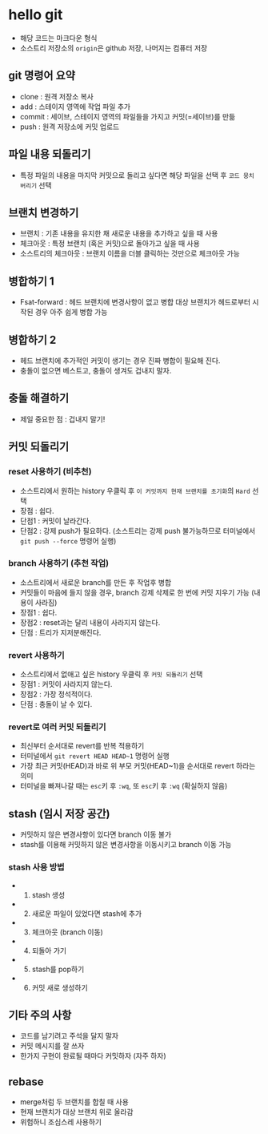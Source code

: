 # hello git

- 해당 코드는 마크다운 형식
- 소스트리 저장소의 `origin`은 github 저장, 나머지는 컴퓨터 저장

## git 명령어 요약

- clone : 원격 저장소 복사
- add : 스테이지 영역에 작업 파일 추가
- commit : 세이브, 스테이지 영역의 파일들을 가지고 커밋(=세이브)를 만듦
- push : 원격 저장소에 커밋 업로드

## 파일 내용 되돌리기

- 특정 파일의 내용을 마지막 커밋으로 돌리고 싶다면 해당 파일을 선택 후 `코드 뭉치 버리기` 선택

## 브랜치 변경하기

- 브랜치 : 기존 내용을 유지한 채 새로운 내용을 추가하고 싶을 때 사용
- 체크아웃 : 특정 브랜치 (혹은 커밋)으로 돌아가고 싶을 때 사용
- 소스트리의 체크아웃 : 브랜치 이름을 더블 클릭하는 것만으로 체크아웃 가능

## 병합하기 1

- Fsat-forward : 헤드 브랜치에 변경사항이 없고 병합 대상 브랜치가 헤드로부터 시작된 경우 아주 쉽게 병합 가능

## 병합하기 2

- 헤드 브랜치에 추가적인 커밋이 생기는 경우 진짜 병합이 필요해 진다.
- 충돌이 없으면 베스트고, 충돌이 생겨도 겁내지 말자.

## 충돌 해결하기

- 제일 중요한 점 : 겁내지 말기!

## 커밋 되돌리기

### reset 사용하기 (비추천)

- 소스트리에서 원하는 history 우클릭 후 `이 커밋까지 현재 브랜치를 초기화`의 `Hard` 선택
- 장점 : 쉽다.
- 단점1 : 커밋이 날라간다.
- 단점2 : 강제 push가 필요하다. (소스트리는 강제 push 불가능하므로 터미널에서 `git push --force` 명령어 실행)

### branch 사용하기 (추천 작업)

- 소스트리에서 새로운 branch를 만든 후 작업후 병합
- 커밋들이 마음에 들지 않을 경우, branch 강제 삭제로 한 번에 커밋 지우기 가능 (내용이 사라짐)
- 장점1 : 쉽다.
- 장점2 : reset과는 달리 내용이 사라지지 않는다.
- 단점 : 트리가 지저분해진다.

### revert 사용하기

- 소스트리에서 없애고 싶은 history 우클릭 후 `커밋 되돌리기` 선택
- 장점1 : 커밋이 사라지지 않는다.
- 장점2 : 가장 정석적이다.
- 단점 : 충돌이 날 수 있다.

### revert로 여러 커밋 되돌리기

- 최신부터 순서대로 revert를 반복 적용하기
- 터미널에서 `git revert HEAD HEAD~1` 명령어 실행
- 가장 최근 커밋(HEAD)과 바로 위 부모 커밋(HEAD~1)을 순서대로 revert 하라는 의미
- 터미널을 빠져나갈 때는 `esc`키 후 `:wq`, 또 `esc`키 후 `:wq` (확실하지 않음)

## stash (임시 저장 공간)

- 커밋하지 않은 변경사항이 있다면 branch 이동 불가
- stash를 이용해 커밋하지 않은 변경사항을 이동시키고 branch 이동 가능

### stash 사용 방법

- 1. stash 생성
- 2. 새로운 파일이 있었다면 stash에 추가
- 3. 체크아웃 (branch 이동)
- 4. 되돌아 가기
- 5. stash를 pop하기
- 6. 커밋 새로 생성하기

## 기타 주의 사항

- 코드를 남기려고 주석을 달지 말자
- 커밋 메시지를 잘 쓰자
- 한가지 구현이 완료될 때마다 커밋하자 (자주 하자)

## rebase

- merge처럼 두 브랜치를 합칠 때 사용
- 현재 브랜치가 대상 브랜치 위로 올라감
- 위험하니 조심스레 사용하기
